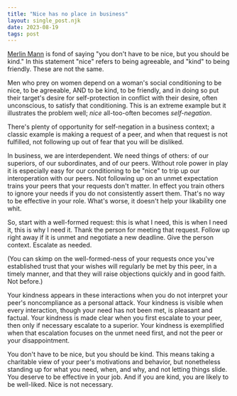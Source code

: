 ```yaml
---
title: "Nice has no place in business"
layout: single_post.njk
date: 2023-08-19
tags: post
---
```


[Merlin Mann](http://www.merlinmann.com) is fond of saying "you don't have to be nice, but you should be kind." In this statement "nice" refers to being agreeable, and "kind" to being friendly. These are not the same.

Men who prey on women depend on a woman's social conditioning to be nice, to be agreeable, AND to be kind, to be friendly, and in doing so put their target's desire for self-protection in conflict with their desire, often unconscious, to satisfy that conditioning. This is an extreme example but it illustrates the problem well; _nice_ all-too-often becomes _self-negation_.

There's plenty of opportunity for self-negation in a business context; a classic example is making a request of a peer, and when that request is not fulfilled, not following up out of fear that you will be disliked.

In business, we are interdependent. We need things of others: of our superiors, of our subordinates, and of our peers. Without role power in play it is especially easy for our conditioning to be "nice" to trip up our interoperation with our peers. Not following up on an unmet expectation trains your peers that your requests don't matter. In effect you train others to ignore your needs if you do not consistently assert them. That's no way to be effective in your role. What's worse, it doesn't help your likability one whit.

So, start with a well-formed request: this is what I need, this is when I need it, this is why I need it. Thank the person for meeting that request. Follow up right away if it is unmet and negotiate a new deadline. Give the person context. Escalate as needed.

(You can skimp on the well-formed-ness of your requests once you've established trust that your wishes will regularly be met by this peer, in a timely manner, and that they will raise objections quickly and in good faith. Not before.)

Your kindness appears in these interactions when you do not interpret your peer's noncompliance as a personal attack. Your kindness is visible when every interaction, though your need has not been met, is pleasant and factual. Your kindness is made clear when you first escalate to your peer, then only if necessary escalate to a superior. Your kindness is exemplified when that escalation focuses on the unmet need first, and not the peer or your disappointment.

You don't have to be nice, but you should be kind. This means taking a charitable view of your peer's motivations and behavior, but nonetheless standing up for what you need, when, and why, and not letting things slide. You deserve to be effective in your job. And if you are kind, you are likely to be well-liked. Nice is not necessary.
